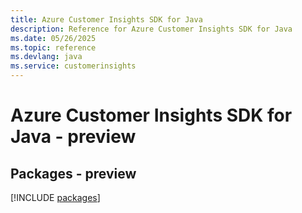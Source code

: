 ```yaml
---
title: Azure Customer Insights SDK for Java
description: Reference for Azure Customer Insights SDK for Java
ms.date: 05/26/2025
ms.topic: reference
ms.devlang: java
ms.service: customerinsights
---
```

# Azure Customer Insights SDK for Java - preview
## Packages - preview
[!INCLUDE [packages](customer-insights-index.md)]